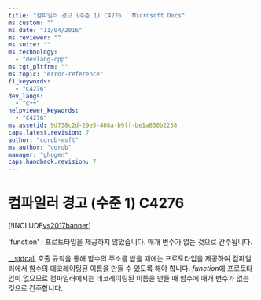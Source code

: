 ```yaml
---
title: "컴파일러 경고 (수준 1) C4276 | Microsoft Docs"
ms.custom: ""
ms.date: "11/04/2016"
ms.reviewer: ""
ms.suite: ""
ms.technology: 
  - "devlang-cpp"
ms.tgt_pltfrm: ""
ms.topic: "error-reference"
f1_keywords: 
  - "C4276"
dev_langs: 
  - "C++"
helpviewer_keywords: 
  - "C4276"
ms.assetid: 9d738c2d-29e5-408a-b9ff-be1a850b2238
caps.latest.revision: 7
author: "corob-msft"
ms.author: "corob"
manager: "ghogen"
caps.handback.revision: 7
---
```

# 컴파일러 경고 (수준 1) C4276
[!INCLUDE[vs2017banner](../../assembler/inline/includes/vs2017banner.md)]

'function' : 프로토타입을 제공하지 않았습니다. 매개 변수가 없는 것으로 간주됩니다.  
  
 [\_\_stdcall](../../cpp/stdcall.md) 호출 규칙을 통해 함수의 주소를 받을 때에는 프로토타입을 제공하여 컴파일러에서 함수의 데코레이팅된 이름을 만들 수 있도록 해야 합니다.  *function*에 프로토타입이 없으므로 컴파일러에서는 데코레이팅된 이름을 만들 때 함수에 매개 변수가 없는 것으로 간주합니다.